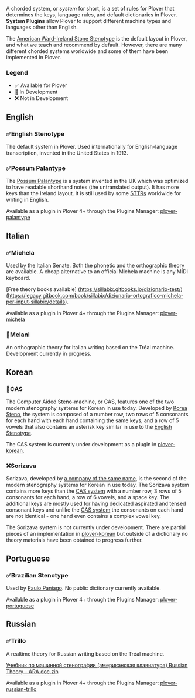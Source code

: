 A chorded system, or *system* for short, is a set of rules for Plover that determines the keys, language rules, and default dictionaries in Plover. **System Plugins** allow Plover to support different machine types and languages other than English.

The [American Ward-Ireland Stone Stenotype](https://en.wikipedia.org/wiki/Stenotype) is the default layout in Plover, and what we teach and recommend by default. However, there are many different chorded systems worldwide and some of them have been implemented in Plover.

### Legend

- ✅ Available for Plover
- 🚧 In Development
- ❌ Not in Development

## English

### ✅English Stenotype

The default system in Plover. Used internationally for English-language transcription, invented in the United States in 1913.

### ✅Possum Palantype

The [Possum Palantype](http://www.openstenoproject.org/palantype) is a system invented in the UK which was optimized to have readable shorthand notes (the untranslated output). It has more keys than the Ireland layout. It is still used by some [STTRs](https://en.wikipedia.org/wiki/Speech-to-text_reporter) worldwide for writing in English.

Available as a plugin in Plover 4+ through the Plugins Manager: [plover-palantype](https://pypi.python.org/pypi/plover-palantype)

## Italian

### ✅Michela

Used by the Italian Senate. Both the phonetic and the orthographic theory are available. A cheap alternative to an official Michela machine is any MIDI keyboard.

[Free theory books available]
(https://sillabix.gitbooks.io/dizionario-test/)
(https://legacy.gitbook.com/book/sillabix/dizionario-ortografico-michela-per-input-sillabic/details).

Available as a plugin in Plover 4+ through the Plugins Manager: [plover-michela](https://pypi.python.org/pypi/plover-michela)

### 🚧Melani

An orthographic theory for Italian writing based on the Tréal machine. Development currently in progress.

## Korean

### 🚧CAS

The Computer Aided Steno-machine, or CAS, features one of the two modern stenography systems for Korean in use today. Developed by [Korea Steno](http://www.koreasteno.com/), the system is composed of a number row, two rows of 5 consonants for each hand with each hand containing the same keys, and a row of 5 vowels that also contains an asterisk key similar in use to the [English Stenotype](https://github.com/openstenoproject/plover/wiki/Chorded-Systems#english-stenotype).

The CAS system is currently under development as a plugin in [plover-korean](https://github.com/nsmarkop/plover_korean).

### ❌Sorizava

Sorizava, developed by [a company of the same name](http://www.sorizava.co.kr/), is the second of the modern stenography systems for Korean in use today. The Sorizava system contains more keys than the [CAS system](https://github.com/openstenoproject/plover/wiki/Chorded-Systems#cas) with a number row, 3 rows of 5 consonants for each hand, a row of 6 vowels, and a space key. The additional keys are mostly used for having dedicated aspirated and tensed consonant keys and unlike the [CAS system](https://github.com/openstenoproject/plover/wiki/Chorded-Systems#cas) the consonants on each hand are not identical - one hand even contains a complex vowel key.

The Sorizava system is not currently under development. There are partial pieces of an implementation in [plover-korean](https://github.com/nsmarkop/plover_korean) but outside of a dictionary no theory materials have been obtained to progress further.

## Portuguese

### ✅Brazilian Stenotype

Used by [Paulo Paniago](http://openstenoblog.blogspot.ca/2015/04/my-experience-in-open-source.html). No public dictionary currently available.

Available as a plugin in Plover 4+ through the Plugins Manager: [plover-portuguese](https://pypi.python.org/pypi/plover-portuguese)

## Russian

### ✅Trillo

A realtime theory for Russian writing based on the Tréal machine.

[Учебник по машинной стенографии (американская клавиатура) Russian Theory - ARA.doc.zip](https://github.com/openstenoproject/plover/files/1533593/Russian.Theory.-.ARA.doc.zip)

Available as a plugin in Plover 4+ through the Plugins Manager: [plover-russian-trillo](https://pypi.python.org/pypi/plover-russian-trillo)